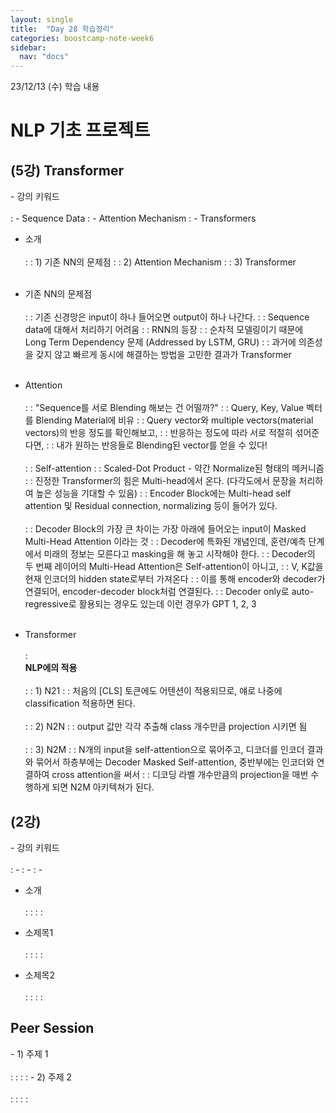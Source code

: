 ```yaml
---
layout: single
title:  "Day 28 학습정리"
categories: boostcamp-note-week6
sidebar:
  nav: "docs"
---
```


23/12/13 (수) 학습 내용

<h1>NLP 기초 프로젝트</h1>

<h2>(5강) Transformer</h2>
- 강의 키워드<br><br>
: - Sequence Data
: - Attention Mechanism
: - Transformers

- 소개<br><br>
: : 1) 기존 NN의 문제점
: : 2) Attention Mechanism
: : 3) Transformer
<br><br>

- 기존 NN의 문제점<br><br>
: : 기존 신경망은 input이 하나 들어오면 output이 하나 나간다.
: : Sequence data에 대해서 처리하기 어려움
: : RNN의 등장
: : 순차적 모델링이기 때문에 Long Term Dependency 문제 (Addressed by LSTM, GRU)
: : 과거에 의존성을 갖지 않고 빠르게 동시에 해결하는 방법을 고민한 결과가 Transformer
<br><br>

- Attention<br><br>
: : "Sequence를 서로 Blending 해보는 건 어떨까?"
: : Query, Key, Value 벡터를 Blending Material에 비유
: : Query vector와 multiple vectors(material vectors)의 반응 정도를 확인해보고,
: : 반응하는 정도에 따라 서로 적절히 섞어준다면,
: : 내가 원하는 반응들로 Blending된 vector를 얻을 수 있다!
<br><br>
: : Self-attention
: : Scaled-Dot Product - 약간 Normalize된 형태의 메커니즘
: : 진정한 Transformer의 힘은 Multi-head에서 온다. (다각도에서 문장을 처리하여 높은 성능을 기대할 수 있음)
: : Encoder Block에는 Multi-head self attention 및 Residual connection, normalizing 등이 들어가 있다.
<br><br>
: : Decoder Block의 가장 큰 차이는 가장 아래에 들어오는 input이 Masked Multi-Head Attention 이라는 것
: : Decoder에 특화된 개념인데, 훈련/예측 단계에서 미래의 정보는 모른다고 masking을 해 놓고 시작해야 한다.
: : Decoder의 두 번째 레이어의 Multi-Head Attention은 Self-attention이 아니고,
: : V, K값을 현재 인코더의 hidden state로부터 가져온다
: : 이를 통해 encoder와 decoder가 연결되어, encoder-decoder block처럼 연결된다.
: : Decoder only로 auto-regressive로 활용되는 경우도 있는데 이런 경우가 GPT 1, 2, 3
<br><br>

- Transformer<br><br>
: <br><b>NLP에의 적용</b><br><br>
: : 1) N21
: : 처음의 [CLS] 토큰에도 어텐션이 적용되므로, 얘로 나중에 classification 적용하면 된다.
<br><br>
: : 2) N2N
: : output 값만 각각 추출해 class 개수만큼 projection 시키면 됨
<br><br>
: : 3) N2M
: : N개의 input을 self-attention으로 묶어주고, 디코더를 인코더 결과와 묶어서 하층부에는 Decoder Masked Self-attention, 중반부에는 인코더와 연결하여 cross attention을 써서
: : 디코딩 라벨 개수만큼의 projection을 매번 수행하게 되면 N2M 아키텍쳐가 된다.

<h2>(2강)</h2>
- 강의 키워드<br><br>
: - 
: - 
: - 

- 소개<br><br>
: :
: : 

- 소제목1<br><br>
: :
: : 

- 소제목2<br><br>
: :
: :



<h2>Peer Session</h2>
- 1) 주제 1<br><br>
: : 
: : 
- 2) 주제 2<br><br>
: : 
: : 